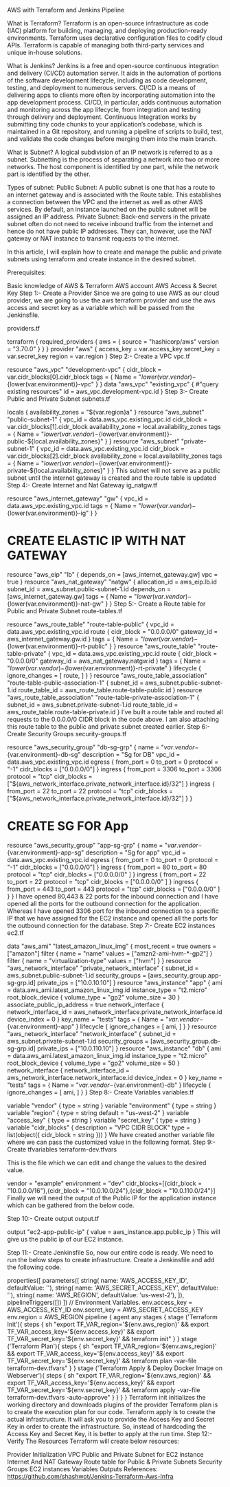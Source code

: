 AWS with Terraform and Jenkins Pipeline

What is Terraform?
Terraform is an open-source infrastructure as code (IAC) platform for building, managing, and deploying production-ready environments. Terraform uses declarative configuration files to codify cloud APIs. Terraform is capable of managing both third-party services and unique in-house solutions.

What is Jenkins?
Jenkins is a free and open-source continuous integration and delivery (CI/CD) automation server. It aids in the automation of portions of the software development lifecycle, including as code development, testing, and deployment to numerous servers. CI/CD is a means of delivering apps to clients more often by incorporating automation into the app development process. CI/CD, in particular, adds continuous automation and monitoring across the app lifecycle, from integration and testing through delivery and deployment. Continuous Integration works by submitting tiny code chunks to your application’s codebase, which is maintained in a Git repository, and running a pipeline of scripts to build, test, and validate the code changes before merging them into the main branch.

What is Subnet?
A logical subdivision of an IP network is referred to as a subnet. Subnetting is the process of separating a network into two or more networks. The host component is identified by one part, while the network part is identified by the other.

Types of subnet:
Public Subnet: A public subnet is one that has a route to an internet gateway and is associated with the Route table. This establishes a connection between the VPC and the internet as well as other AWS services. By default, an instance launched on the public subnet will be assigned an IP address.
Private Subnet: Back-end servers in the private subnet often do not need to receive inbound traffic from the internet and hence do not have public IP addresses. They can, however, use the NAT gateway or NAT instance to transmit requests to the internet.

In this article, I will explain how to create and manage the public and private subnets using terraform and create instance in the desired subnet.

Prerequisites:

Basic knowledge of AWS & Terraform
AWS account
AWS Access & Secret Key
Step 1:- Create a Provider
Since we are going to use AWS as our cloud provider, we are going to use the aws terraform provider and use the aws access and secret key as a variable which will be passed from the Jenkinsfile.

providers.tf

terraform {
  required_providers {
    aws = {
      source = "hashicorp/aws"
      version = "3.70.0"
    }
  }
}
provider "aws" {
    access_key = var.access_key
    secret_key = var.secret_key
    region     = var.region
}
Step 2:- Create a VPC
vpc.tf

resource "aws_vpc" "development-vpc" {
    cidr_block = var.cidr_blocks[0].cidr_block
    tags = {
        Name = "${lower(var.vendor)}-${lower(var.environment)}-vpc"
    }
}
data "aws_vpc" "existing_vpc" {
    #"query existing resources"
    id = aws_vpc.development-vpc.id
}
Step 3:- Create Public and Private Subnet
subnets.tf

locals {
    availability_zones = "${var.region}a"
}
resource "aws_subnet" "public-subnet-1" {
    vpc_id     = data.aws_vpc.existing_vpc.id
    cidr_block = var.cidr_blocks[1].cidr_block
    availability_zone = local.availability_zones
    tags = {
        Name = "${lower(var.vendor)}-${lower(var.environment)}-public-${local.availability_zones}"
    }
}
resource "aws_subnet" "private-subnet-1" {
    vpc_id     = data.aws_vpc.existing_vpc.id
    cidr_block = var.cidr_blocks[2].cidr_block
    availability_zone = local.availability_zones
    tags = {
        Name = "${lower(var.vendor)}-${lower(var.environment)}-private-${local.availability_zones}"
    }
}
This subnet will not serve as a public subnet until the internet gateway is created and the route table is updated
Step 4:- Create Internet and Nat Gateway
ig_natgw.tf

resource "aws_internet_gateway" "gw" {
  vpc_id = data.aws_vpc.existing_vpc.id
  tags = {
    Name = "${lower(var.vendor)}-${lower(var.environment)}-ig"
  }
}
# CREATE ELASTIC IP WITH NAT GATEWAY
resource "aws_eip" "lb" {
  depends_on    = [aws_internet_gateway.gw]
  vpc           = true
}
resource "aws_nat_gateway" "natgw" {
  allocation_id = aws_eip.lb.id
  subnet_id     = aws_subnet.public-subnet-1.id
  depends_on = [aws_internet_gateway.gw]
  tags = {
    Name = "${lower(var.vendor)}-${lower(var.environment)}-nat-gw"
  }
}
Step 5:- Create a Route table for Public and Private Subnet
route-tables.tf

resource "aws_route_table" "route-table-public" {
  vpc_id = data.aws_vpc.existing_vpc.id
  route {
    cidr_block = "0.0.0.0/0"
    gateway_id = aws_internet_gateway.gw.id
  }
  tags = {
    Name = "${lower(var.vendor)}-${lower(var.environment)}-rt-public"
  }
}
resource "aws_route_table" "route-table-private" {
  vpc_id = data.aws_vpc.existing_vpc.id
  route {
    cidr_block = "0.0.0.0/0"
    gateway_id = aws_nat_gateway.natgw.id
  }
  tags = {
    Name = "${lower(var.vendor)}-${lower(var.environment)}-rt-private"
  }
  lifecycle {
    ignore_changes = [
      route,
    ]
  }
}
resource "aws_route_table_association" "route-table-public-association-1" {
  subnet_id      = aws_subnet.public-subnet-1.id
  route_table_id = aws_route_table.route-table-public.id
}
resource "aws_route_table_association" "route-table-private-association-1" {
  subnet_id      = aws_subnet.private-subnet-1.id
  route_table_id = aws_route_table.route-table-private.id
}
I’ve built a route table and routed all requests to the 0.0.0.0/0 CIDR block in the code above.
I am also attaching this route table to the public and private subnet created earlier.
Step 6:- Create Security Groups
security-groups.tf

resource "aws_security_group" "db-sg-grp" {
  name          = "${var.vendor}-${var.environment}-db-sg"
  description   = "Sg for DB"
  vpc_id        = data.aws_vpc.existing_vpc.id
egress {
    from_port   = 0
    to_port     = 0
    protocol    = "-1"
    cidr_blocks = ["0.0.0.0/0"]
  }
ingress {
    from_port   = 3306
    to_port     = 3306
    protocol    = "tcp"
    cidr_blocks = ["${aws_network_interface.private_network_interface.id}/32"]
  }
  ingress {
    from_port   = 22
    to_port     = 22
    protocol    = "tcp"
    cidr_blocks = ["${aws_network_interface.private_network_interface.id}/32"]
  }
}
# CREATE SG FOR App
resource "aws_security_group" "app-sg-grp" {
  name          = "${var.vendor}-${var.environment}-app-sg"
  description   = "Sg for app"
  vpc_id        = data.aws_vpc.existing_vpc.id
egress {
    from_port   = 0
    to_port     = 0
    protocol    = "-1"
    cidr_blocks = ["0.0.0.0/0"]
  }
ingress {
    from_port   = 80
    to_port     = 80
    protocol    = "tcp"
    cidr_blocks = ["0.0.0.0/0" ]
  }
  ingress {
    from_port   = 22
    to_port     = 22
    protocol    = "tcp"
    cidr_blocks = ["0.0.0.0/0" ]
  }
  ingress {
    from_port   = 443
    to_port     = 443
    protocol    = "tcp"
    cidr_blocks = ["0.0.0.0/0" ]
  }
}
I have opened 80,443 & 22 ports for the inbound connection and I have opened all the ports for the outbound connection for the application.
Whereas I have opened 3306 port for the inbound connection to a specific IP that we have assigned for the EC2 instance and opened all the ports for the outbound connection for the database.
Step 7:- Create EC2 instances
ec2.tf

data "aws_ami" "latest_amazon_linux_img" {
  most_recent      = true
  owners           = ["amazon"]
  filter {
    name   = "name"
    values = ["amzn2-ami-hvm-*-gp2"]
  }
  filter {
    name   = "virtualization-type"
    values = ["hvm"]
  }
}
resource "aws_network_interface" "private_network_interface" {
  subnet_id          = aws_subnet.public-subnet-1.id
  security_groups    = [aws_security_group.app-sg-grp.id]
  private_ips        = ["10.0.10.10"]
}
resource "aws_instance" "app" {
    ami                       = data.aws_ami.latest_amazon_linux_img.id
    instance_type             = "t2.micro"
    root_block_device {
        volume_type         = "gp2"
        volume_size         = 30
    }
    associate_public_ip_address = true
    network_interface {
        network_interface_id = aws_network_interface.private_network_interface.id
        device_index = 0
    }
    key_name = "tests"
    tags = {
        Name = "${var.vendor}-${var.environment}-app"
    }
    lifecycle {
        ignore_changes = [
            ami,
        ]
    }
}
resource "aws_network_interface" "network_interface" {
  subnet_id          = aws_subnet.private-subnet-1.id
  security_groups    = [aws_security_group.db-sg-grp.id]
  private_ips        = ["10.0.110.10"]
}
resource "aws_instance" "db" {
    ami                       = data.aws_ami.latest_amazon_linux_img.id
    instance_type             = "t2.micro"
    root_block_device {
        volume_type         = "gp2"
        volume_size         = 50
    }
    network_interface {
        network_interface_id = aws_network_interface.network_interface.id
        device_index = 0
    }
    key_name = "tests"
    tags = {
        Name = "${var.vendor}-${var.environment}-db"
    }
    lifecycle {
        ignore_changes = [
            ami,
        ]
    }
}
Step 8:- Create Variables
variables.tf

variable "vendor" {
    type = string
}
variable "environment" {
    type = string
}
variable "region" {
    type = string
    default = "us-west-2"
}
variable "access_key" {
    type = string
}
variable "secret_key" {
    type = string
}
variable "cidr_blocks" {
    description = "VPC CIDR BLOCK"
    type = list(object({
        cidr_block = string
    }))
}
We have created another variable file where we can pass the customized value in the following format.
Step 9:- Create tfvariables
terraform-dev.tfvars

This is the file which we can edit and change the values to the desired value.

vendor = "example"
environment = "dev"
cidr_blocks=[{cidr_block = "10.0.0.0/16"},{cidr_block = "10.0.10.0/24"},{cidr_block = "10.0.110.0/24"}]
Finally we will need the output of the Public IP for the application instance which can be gathered from the below code.

Step 10:- Create output
output.tf

output "ec2-app-public-ip" {
    value = aws_instance.app.public_ip
}
This will give us the public ip of our EC2 instance.

Step 11:- Create Jenkinsfile
So, now our entire code is ready. We need to run the below steps to create infrastructure.
Create a Jenkinsfile and add the following code.

properties([ parameters([
  string( name: 'AWS_ACCESS_KEY_ID', defaultValue: ''),
  string( name: 'AWS_SECRET_ACCESS_KEY', defaultValue: ''),
  string( name: 'AWS_REGION', defaultValue: 'us-west-2'),
]), pipelineTriggers([]) ])
// Environment Variables.
env.access_key = AWS_ACCESS_KEY_ID
env.secret_key = AWS_SECRET_ACCESS_KEY
env.region = AWS_REGION
pipeline {
    agent any
    stages {
        stage ('Terraform Init'){
            steps {
                sh "export TF_VAR_region='${env.aws_region}' && export TF_VAR_access_key='${env.access_key}' && export TF_VAR_secret_key='${env.secret_key}' && terraform init"
            }
        }
        stage ('Terraform Plan'){
            steps {
                sh "export TF_VAR_region='${env.aws_region}' && export TF_VAR_access_key='${env.access_key}' && export TF_VAR_secret_key='${env.secret_key}' && terraform plan -var-file terraform-dev.tfvars" 
            }
        }
        stage ('Terraform Apply & Deploy Docker Image on Webserver'){
            steps {
                sh "export TF_VAR_region='${env.aws_region}' && export TF_VAR_access_key='${env.access_key}' && export TF_VAR_secret_key='${env.secret_key}' && terraform apply -var-file terraform-dev.tfvars -auto-approve"
            }
        }
    }
}
Terraform init initializes the working directory and downloads plugins of the provider
Terraform plan is to create the execution plan for our code.
Terraform apply is to create the actual infrastructure. It will ask you to provide the Access Key and Secret Key in order to create the infrastructure. So, instead of hardcoding the Access Key and Secret Key, it is better to apply at the run time.
Step 12:- Verify The Resources
Terraform will create below resources:

Provider Initialization
VPC
Public and Private Subnet for EC2 instance
Internet And NAT Gateway
Route table for Public & Private Subnets
Security Groups
EC2 instances
Variables
Outputs
References:
https://github.com/shashwot/Jenkins-Terraform-Aws-Infra
